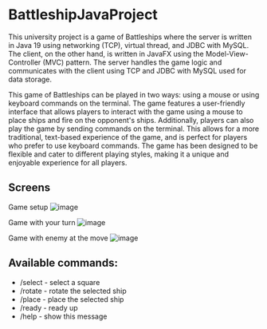# BattleshipJavaProject

This university project is a game of Battleships where the server is written in Java 19 using networking (TCP), virtual thread, and JDBC with MySQL. 
The client, on the other hand, is written in JavaFX using the Model-View-Controller (MVC) pattern. 
The server handles the game logic and communicates with the client using TCP and JDBC with MySQL used for data storage. 


This game of Battleships can be played in two ways: using a mouse or using keyboard commands on the terminal.
The game features a user-friendly interface that allows players to interact with the game using a mouse to place ships and fire on the opponent's ships. 
Additionally, players can also play the game by sending commands on the terminal. 
This allows for a more traditional, text-based experience of the game, and is perfect for players who prefer to use keyboard commands. 
The game has been designed to be flexible and cater to different playing styles, making it a unique and enjoyable experience for all players.

## Screens
Game setup
![image](https://user-images.githubusercontent.com/95347958/214857025-e4b2c356-2d2e-40d8-b23f-00b18addbce1.png)

Game with your turn
![image](https://user-images.githubusercontent.com/95347958/214857122-186b69dc-6f16-40e8-9b70-5c310c64139b.png)

Game with enemy at the move
![image](https://user-images.githubusercontent.com/95347958/214857179-9585da66-2e99-4035-b714-d7c672a1862d.png)

## Available commands:
- /select <x> <y> - select a square
- /rotate <x> <y> - rotate the selected ship
- /place <x> <y> - place the selected ship
- /ready - ready up
- /help - show this message
